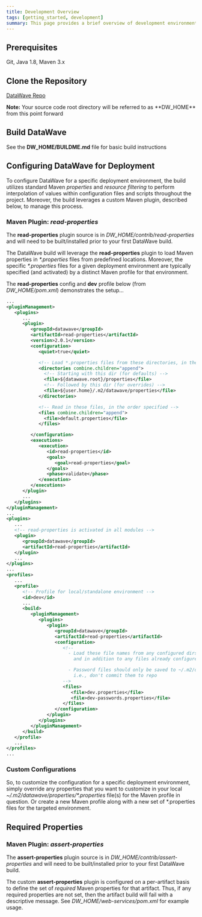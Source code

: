 ```yaml
---
title: Development Overview
tags: [getting_started, development]
summary: This page provides a brief overview of development environment setup and configuration
---
```


## Prerequisites

Git, Java 1.8, Maven 3.x

## Clone the Repository

<a class="btn btn-success" style="width: 220px;" href="https://github.com/{{ site.repository }}/" role="button" target="_blank"><i class="fa fa-github fa-lg"></i> DataWave Repo</a>

<div markdown="span" class="alert alert-info" role="alert"><i class="fa fa-info-circle"></i> <b>Note:</b> Your source code
root directory will be referred to as **DW_HOME** from this point forward</div>

## Build DataWave

See the **DW_HOME/BUILDME.md** file for basic build instructions 

## Configuring DataWave for Deployment

To configure DataWave for a specific deployment environment, the build utilizes standard Maven *properties* and *resource
filtering* to perform interpolation of values within configuration files and scripts throughout the project. Moreover,
the build leverages a custom Maven plugin, described below, to manage this process.

### Maven Plugin: *read-properties*

The **read-properties** plugin source is in *DW_HOME/contrib/read-properties* and will need to be built/installed
prior to your first DataWave build.

The DataWave build will leverage the **read-properties** plugin to load Maven properties in *\*.properties* files from
predefined locations. Moreover, the specific *\*.properties* files for a given deployment environment are typically
specified (and activated) by a distinct Maven profile for that environment.

The **read-properties** config and **dev** profile below (from *DW_HOME/pom.xml*) demonstrates the setup...
```xml
...
<pluginManagement>
   <plugins>
      ...
      <plugin>
         <groupId>datawave</groupId>
         <artifactId>read-properties</artifactId>
         <version>2.0.1</version>
         <configuration>
            <quiet>true</quiet>

            <!-- Load *.properties files from these directories, in the order specified -->
            <directories combine.children="append">
              <!-- Starting with this dir (for defaults) -->
              <file>${datawave.root}/properties</file>
              <!-- Followed by this dir (for overrides) -->
              <file>${user.home}/.m2/datawave/properties</file>
            </directories>

            <!-- Read in these files, in the order specified -->
            <files combine.children="append">
              <file>default.properties</file>
            </files>

         </configuration>
         <executions>
            <execution>
               <id>read-properties</id>
               <goals>
                  <goal>read-properties</goal>
               </goals>
               <phase>validate</phase>
            </execution>
         </executions>
      </plugin>
      ...
   </plugins>
</pluginManagement>
...
<plugins>
   ...
   <!-- read-properties is activated in all modules -->
   <plugin>
      <groupId>datawave</groupId>
      <artifactId>read-properties</artifactId>
   </plugin>
   ...
</plugins>
...
<profiles>
   ...
   <profile>
      <!-- Profile for local/standalone environment -->
      <id>dev</id>
      ...
      <build>
         <pluginManagement>
            <plugins>
               <plugin>
                  <groupId>datawave</groupId>
                  <artifactId>read-properties</artifactId>
                  <configuration>
                     <!--
                       - Load these file names from any configured dirs, in the specified order,
                         and in addition to any files already configured (e.g., default.properties)

                       - Password files should only be saved to ~/.m2/datawave/properties/,
                         i.e., don't commit them to repo
                     -->
                     <files>
                        <file>dev.properties</file>
                        <file>dev-passwords.properties</file>
                     </files>
                  </configuration>
               </plugin>
            </plugins>
         </pluginManagement>
      </build>
   </profile>
   ...
</profiles>
...
```

### Custom Configurations

So, to customize the configuration for a specific deployment environment, simply override any properties that you want
to customize in your local *~/.m2/datawave/properties/\*.properties* file(s) for the Maven profile in question. Or create
a new Maven profile along with a new set of \*.properties files for the targeted environment.

## Required Properties

### Maven Plugin: *assert-properties*

The **assert-properties** plugin source is in *DW_HOME/contrib/assert-properties* and will need to be built/installed
prior to your first DataWave build.

The custom **assert-properties** plugin is configured on a per-artifact basis to define the set of *required* Maven
properties for that artifact. Thus, if any required properties are not set, then the artifact build will fail with a
descriptive message. See *DW_HOME/web-services/pom.xml* for example usage.
